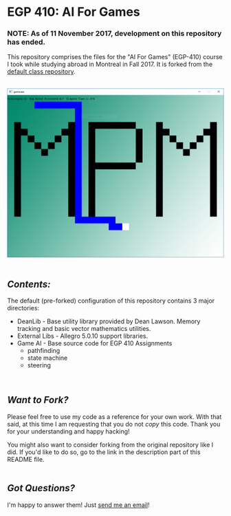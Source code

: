# __EGP 410: AI For Games__  

### NOTE: As of 11 November 2017, development on this repository has ended.  

This repository comprises the files for the "AI For Games" (EGP-410) course I took while studying abroad in Montreal in Fall 2017. It is forked from the [default class repository](https://github.com/zap-twiz/EGP-410).    
</br>
<div align="center">
    <img alt="Screenshot of a various coursework. (Coming Soon)" src="https://github.com/michaelpmiddleton/ai-for-games-coursework/blob/master/screenshot.png" />
</div>
</br>

## _Contents:_  
The default (pre-forked) configuration of this repository contains 3 major directories:  
 * DeanLib - Base utility library provided by Dean Lawson. Memory tracking and basic vector mathematics utilities.
 * External Libs - Allegro 5.0.10 support libraries.
 * Game AI - Base source code for EGP 410 Assignments
   * pathfinding
   * state machine
   * steering  

</br>  

## _Want to Fork?_    
Please feel free to use my code as a reference for your own work. With that said, at this time I am requesting that you do not _copy_ this code. Thank you for your understanding and happy hacking!  

You might also want to consider forking from the original repository like I did. If you'd like to do so, go to the link in the description part of this README file.
</br></br>

## _Got Questions?_ 
I'm happy to answer them! Just [send me an email](mailto:mp.middleton@outlook.com)!
